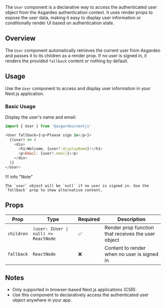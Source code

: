 The `User` component is a declarative way to access the authenticated user object from the Asgardeo authentication context. It uses render props to expose the user data, making it easy to display user information or conditionally render UI based on authentication state.

## Overview

The `User` component automatically retrieves the current user from Asgardeo and passes it to its children as a render prop. If no user is signed in, it renders the provided `fallback` content or nothing by default.

## Usage

Use the `User` component to access and display user information in your Next.js application.

### Basic Usage

Display the user's name and email:

```javascript title="User Example"
import { User } from '@asgardeo/nextjs'

<User fallback={<p>Please sign in</p>}>
  {(user) => (
    <div>
      <h1>Welcome, {user?.displayName}!</h1>
      <p>Email: {user?.email}</p>
    </div>
  )}
</User>
```

!!! info "Note"

    The `user` object will be `null` if no user is signed in. Use the `fallback` prop to show alternative content.

## Props

| Prop       | Type                              | Required | Description                                      |
|------------|-----------------------------------|----------|--------------------------------------------------|
| `children` | `(user: IUser \| null) => ReactNode` | ✅       | Render prop function that receives the user object|
| `fallback` | `ReactNode`                       | ❌       | Content to render when no user is signed in       |

## Notes

- Only supported in browser-based Next.js applications (CSR).
- Use this component to declaratively access the authenticated user object anywhere in your app.
